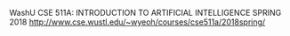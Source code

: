 WashU CSE 511A: INTRODUCTION TO ARTIFICIAL INTELLIGENCE SPRING 2018
http://www.cse.wustl.edu/~wyeoh/courses/cse511a/2018spring/
